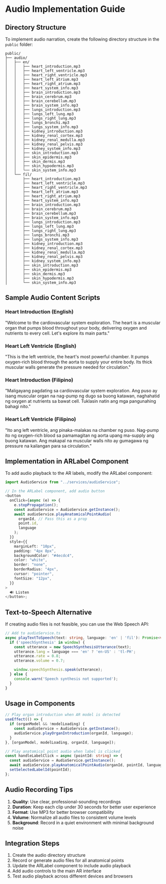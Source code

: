 # Audio Implementation Guide

## Directory Structure

To implement audio narration, create the following directory structure in the `public` folder:

```
public/
├── audio/
│   ├── en/
│   │   ├── heart_introduction.mp3
│   │   ├── heart_left_ventricle.mp3
│   │   ├── heart_right_ventricle.mp3
│   │   ├── heart_left_atrium.mp3
│   │   ├── heart_right_atrium.mp3
│   │   ├── heart_system_info.mp3
│   │   ├── brain_introduction.mp3
│   │   ├── brain_cerebrum.mp3
│   │   ├── brain_cerebellum.mp3
│   │   ├── brain_system_info.mp3
│   │   ├── lungs_introduction.mp3
│   │   ├── lungs_left_lung.mp3
│   │   ├── lungs_right_lung.mp3
│   │   ├── lungs_bronchi.mp3
│   │   ├── lungs_system_info.mp3
│   │   ├── kidney_introduction.mp3
│   │   ├── kidney_renal_cortex.mp3
│   │   ├── kidney_renal_medulla.mp3
│   │   ├── kidney_renal_pelvis.mp3
│   │   ├── kidney_system_info.mp3
│   │   ├── skin_introduction.mp3
│   │   ├── skin_epidermis.mp3
│   │   ├── skin_dermis.mp3
│   │   ├── skin_hypodermis.mp3
│   │   └── skin_system_info.mp3
│   └── fil/
│       ├── heart_introduction.mp3
│       ├── heart_left_ventricle.mp3
│       ├── heart_right_ventricle.mp3
│       ├── heart_left_atrium.mp3
│       ├── heart_right_atrium.mp3
│       ├── heart_system_info.mp3
│       ├── brain_introduction.mp3
│       ├── brain_cerebrum.mp3
│       ├── brain_cerebellum.mp3
│       ├── brain_system_info.mp3
│       ├── lungs_introduction.mp3
│       ├── lungs_left_lung.mp3
│       ├── lungs_right_lung.mp3
│       ├── lungs_bronchi.mp3
│       ├── lungs_system_info.mp3
│       ├── kidney_introduction.mp3
│       ├── kidney_renal_cortex.mp3
│       ├── kidney_renal_medulla.mp3
│       ├── kidney_renal_pelvis.mp3
│       ├── kidney_system_info.mp3
│       ├── skin_introduction.mp3
│       ├── skin_epidermis.mp3
│       ├── skin_dermis.mp3
│       ├── skin_hypodermis.mp3
│       └── skin_system_info.mp3
```

## Sample Audio Content Scripts

### Heart Introduction (English)

"Welcome to the cardiovascular system exploration. The heart is a muscular organ that pumps blood throughout your body, delivering oxygen and nutrients to every cell. Let's explore its main parts."

### Heart Left Ventricle (English)

"This is the left ventricle, the heart's most powerful chamber. It pumps oxygen-rich blood through the aorta to supply your entire body. Its thick muscular walls generate the pressure needed for circulation."

### Heart Introduction (Filipino)

"Maligayang pagdating sa cardiovascular system exploration. Ang puso ay isang muscular organ na nag-pump ng dugo sa buong katawan, naghahatid ng oxygen at nutrients sa bawat cell. Tuklasin natin ang mga pangunahing bahagi nito."

### Heart Left Ventricle (Filipino)

"Ito ang left ventricle, ang pinaka-malakas na chamber ng puso. Nag-pump ito ng oxygen-rich blood sa pamamagitan ng aorta upang ma-supply ang buong katawan. Ang makapal na muscular walls nito ay gumagawa ng pressure na kailangan para sa circulation."

## Implementation in ARLabel Component

To add audio playback to the AR labels, modify the ARLabel component:

```typescript
import AudioService from "../services/audioService";

// In the ARLabel component, add audio button
<button
  onClick={async (e) => {
    e.stopPropagation();
    const audioService = AudioService.getInstance();
    await audioService.playAnatomicalPointAudio(
      organId, // Pass this as a prop
      point.id,
      language
    );
  }}
  style={{
    marginLeft: "10px",
    padding: "4px 8px",
    backgroundColor: "#4ecdc4",
    color: "white",
    border: "none",
    borderRadius: "4px",
    cursor: "pointer",
    fontSize: "12px",
  }}
>
  🔊 Listen
</button>;
```

## Text-to-Speech Alternative

If creating audio files is not feasible, you can use the Web Speech API:

```typescript
// Add to audioService.ts
async playTextToSpeech(text: string, language: 'en' | 'fil'): Promise<void> {
  if ('speechSynthesis' in window) {
    const utterance = new SpeechSynthesisUtterance(text);
    utterance.lang = language === 'en' ? 'en-US' : 'tl-PH';
    utterance.rate = 0.8;
    utterance.volume = 0.7;

    window.speechSynthesis.speak(utterance);
  } else {
    console.warn('Speech synthesis not supported');
  }
}
```

## Usage in Components

```typescript
// Play organ introduction when AR model is detected
useEffect(() => {
  if (organModel && !modelLoading) {
    const audioService = AudioService.getInstance();
    audioService.playOrganIntroduction(organId, language);
  }
}, [organModel, modelLoading, organId, language]);

// Play anatomical point audio when label is clicked
const handleLabelClick = async (pointId: string) => {
  const audioService = AudioService.getInstance();
  await audioService.playAnatomicalPointAudio(organId, pointId, language);
  setSelectedLabelId(pointId);
};
```

## Audio Recording Tips

1. **Quality**: Use clear, professional-sounding recordings
2. **Duration**: Keep each clip under 30 seconds for better user experience
3. **Format**: Use MP3 for better browser compatibility
4. **Volume**: Normalize all audio files to consistent volume levels
5. **Background**: Record in a quiet environment with minimal background noise

## Integration Steps

1. Create the audio directory structure
2. Record or generate audio files for all anatomical points
3. Update the ARLabel component to include audio playback
4. Add audio controls to the main AR interface
5. Test audio playback across different devices and browsers
